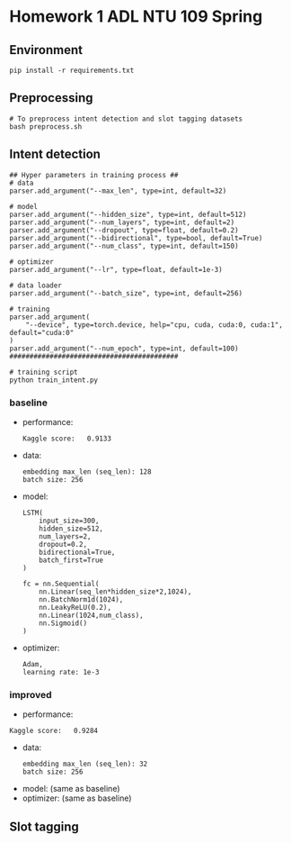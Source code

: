 # Homework 1 ADL NTU 109 Spring

## Environment
```shell
pip install -r requirements.txt
```

## Preprocessing
```shell
# To preprocess intent detection and slot tagging datasets
bash preprocess.sh
```

## Intent detection
```shell
## Hyper parameters in training process ##
# data
parser.add_argument("--max_len", type=int, default=32)

# model
parser.add_argument("--hidden_size", type=int, default=512)
parser.add_argument("--num_layers", type=int, default=2)
parser.add_argument("--dropout", type=float, default=0.2)
parser.add_argument("--bidirectional", type=bool, default=True)
parser.add_argument("--num_class", type=int, default=150)

# optimizer
parser.add_argument("--lr", type=float, default=1e-3)

# data loader
parser.add_argument("--batch_size", type=int, default=256)

# training
parser.add_argument(
    "--device", type=torch.device, help="cpu, cuda, cuda:0, cuda:1", default="cuda:0"
)
parser.add_argument("--num_epoch", type=int, default=100)
##########################################

# training script
python train_intent.py
```
### baseline
- performance:
    ```
    Kaggle score:   0.9133
    ```
- data:
    ```
    embedding max_len (seq_len): 128
    batch size: 256
    ```
- model:
    ```
    LSTM(
        input_size=300,
        hidden_size=512,
        num_layers=2,
        dropout=0.2,
        bidirectional=True,
        batch_first=True
    )
    
    fc = nn.Sequential(
        nn.Linear(seq_len*hidden_size*2,1024),
        nn.BatchNorm1d(1024),
        nn.LeakyReLU(0.2),
        nn.Linear(1024,num_class),
        nn.Sigmoid()
    )
    ```
- optimizer:
    ```
    Adam,
    learning rate: 1e-3
    ```


### improved
- performance:
```
Kaggle score:   0.9284
```
- data:
    ```
    embedding max_len (seq_len): 32
    batch size: 256
    ```
- model: (same as baseline)
- optimizer: (same as baseline)


## Slot tagging
